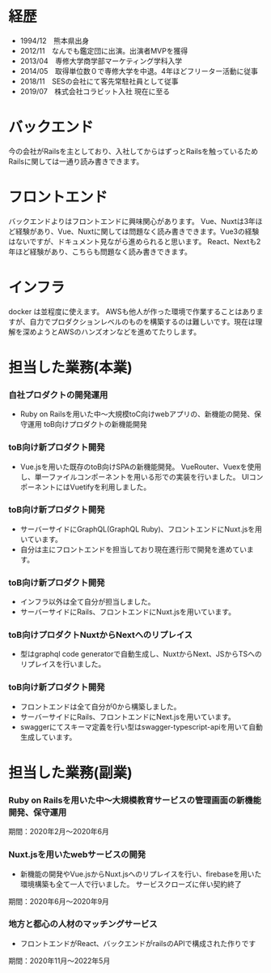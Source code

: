 # 経歴
- 1994/12　熊本県出身
- 2012/11　なんでも鑑定団に出演。出演者MVPを獲得
- 2013/04　専修大学商学部マーケティング学科入学
- 2014/05　取得単位数０で専修大学を中退。4年ほどフリーター活動に従事
- 2018/11　SESの会社にて客先常駐社員として従事
- 2019/07　株式会社コラビット入社 現在に至る

# バックエンド
今の会社がRailsを主としており、入社してからはずっとRailsを触っているためRailsに関しては一通り読み書きできます。

# フロントエンド
バックエンドよりはフロントエンドに興味関心があります。
Vue、Nuxtは3年ほど経験があり、Vue、Nuxtに関しては問題なく読み書きできます。Vue3の経験はないですが、ドキュメント見ながら進められると思います。
React、Nextも2年ほど経験があり、こちらも問題なく読み書きできます。

# インフラ
docker は並程度に使えます。
AWSも他人が作った環境で作業することはありますが、自力でプロダクションレベルのものを構築するのは難しいです。現在は理解を深めようとAWSのハンズオンなどを進めてたりします。

# 担当した業務(本業)
### 自社プロダクトの開発運用

- Ruby on Railsを用いた中〜大規模toC向けwebアプリの、新機能の開発、保守運用
toB向けプロダクトの新機能開発

### toB向け新プロダクト開発
- Vue.jsを用いた既存のtoB向けSPAの新機能開発。 VueRouter、Vuexを使用し、単一ファイルコンポーネントを用いる形での実装を行いました。
    UIコンポーネントにはVuetifyを利用しました。

### toB向け新プロダクト開発
- サーバーサイドにGraphQL(GraphQL Ruby)、フロントエンドにNuxt.jsを用いています。
- 自分は主にフロントエンドを担当しており現在進行形で開発を進めています。

### toB向け新プロダクト開発
- インフラ以外は全て自分が担当しました。
- サーバーサイドにRails、フロントエンドにNuxt.jsを用いています。

### toB向けプロダクトNuxtからNextへのリプレイス
- 型はgraphql code generatorで自動生成し、NuxtからNext、JSからTSへのリプレイスを行いました。

### toB向け新プロダクト開発
- フロントエンドは全て自分が0から構築しました。
- サーバーサイドにRails、フロントエンドにNext.jsを用いています。
- swaggerにてスキーマ定義を行い型はswagger-typescript-apiを用いて自動生成しています。

# 担当した業務(副業)
### Ruby on Railsを用いた中〜大規模教育サービスの管理画面の新機能開発、保守運用

期間：2020年2月〜2020年6月

### Nuxt.jsを用いたwebサービスの開発
- 新機能の開発やVue.jsからNuxt.jsへのリプレイスを行い、firebaseを用いた環境構築も全て一人で行いました。
サービスクローズに伴い契約終了 

期間：2020年6月〜2020年9月

### 地方と都心の人材のマッチングサービス
- フロントエンドがReact、バックエンドがrailsのAPIで構成された作りです

期間：2020年11月〜2022年5月

